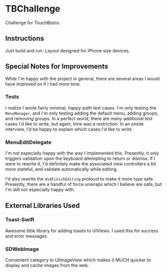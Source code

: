 # TBChallenge
Challenge for TouchBistro.

## Instructions

Just build and run. Layout designed for iPhone size devices.

## Special Notes for Improvements

While I'm happy with the project in general, there are several areas I would have improved on if I had more time.

### Tests

I realize I wrote fairly minimal, happy-path test cases. I'm only testing the `MenuManager`, and I'm only testing adding the default menu, adding groups, and removing groups. In a perfect world, there are *many* additional test cases I'd like to write, but again, time was a restriction. In an onsite interview, I'd be happy to explain which cases I'd like to write.

### MenuEditDelegate

I'm not especially happy with the way I implemented this. Presently, it only triggers validation upon the keyboard attempting to return or dismiss. If I were to rewrite it, I'd definitely make the associated view controllers a bit more stateful, and validate automatically while editing. 

I'd also rewrite the `didFinishEditing` protocol to make it more type safe. Presently, there are a handful of force unwraps which I believe are safe, but I'm still not especially happy with.

## External Libraries Used

### Toast-Swift

Awesome little library for adding toasts to UIViews. I used this for success and error messages.

### SDWebImage

Convenient category to UIImageView which makes it MUCH quicker to display and cache images from the web.
